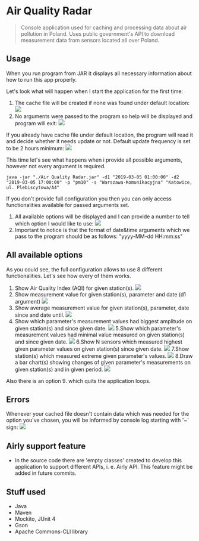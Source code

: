 # Air Quality Radar
> Console application used for caching and processing data about air pollution in Poland. Uses public government's API to download measurement data from sensors located all over Poland.

## Usage
When you run program from JAR it displays all necessary information about how to run this app properly.

Let's look what will happen when I start the application for the first time:
1. The cache file will be created if none was found under default location:
![](./examples/cache_creation.PNG)
2. No arguments were passed to the program so help will be displayed and program will exit:
![](./examples/no_arguments.PNG)

If you already have cache file under default location, the program will read it and decide whether it needs update or not. Default update frequency is set to be 2 hours minimum:
![](./examples/update_not_required.PNG)

This time let's see what happens when i provide all possible arguments, however not every argument is required.

``
java -jar "./Air Quality Radar.jar" -d1 "2019-03-05 01:00:00" -d2 "2019-03-05 17:00:00" -p "pm10" -s "Warszawa-Komunikacyjna" "Katowice, ul. Plebiscytowa/A4"
``

If you don't provide full configuration you then you can only access functionalities available for passed arguments set.
1. All available options will be displayed and I can provide a number to tell which option I would like to use:
![](./examples/list_of_options.PNG)
2. Important to notice is that the format of date&time arguments which we pass to the program should be as follows: "yyyy-MM-dd HH:mm:ss" 

## All available options
As you could see, the full configuration allows to use 8 different functionalities. Let's see how every of them works.
1. Show Air Quality Index (AQI) for given station(s).
![](./examples/option_1.PNG)
2. Show measurement value for given station(s), parameter and date (d1 argument)
![](./examples/option_2.PNG)
3. Show average measurement value for given station(s), parameter, date since and date until.
![](./examples/option_3.PNG)
4. Show which parameter's measurement values had biggest amplitude on given station(s) and since given date.
![](./examples/option_4.PNG)
5.Show which parameter's measurement values had minimal value measured on given station(s) and since given date.
![](./examples/option_5.PNG)
6.Show N sensors which measured highest given parameter values on given station(s) since given date.
![](./examples/option_6.PNG)
7.Show station(s) which measured extreme given parameter's values.
![](./examples/option_7.PNG)
8.Draw a bar chart(s) showing changes of given parameter's measurements on given station(s) and in given period.
![](./examples/option_8.PNG)

Also there is an option 9. which quits the application loops.

## Errors
Whenever your cached file doesn't contain data which was needed for the option you've chosen, you will be informed by console log starting with '~' sign:
![](./examples/err_1.PNG)


## Airly support feature
* In the source code there are 'empty classes' created to develop this application to support different APIs, i. e. Airly API. This feature might be added in future commits.

## Stuff used
* Java
* Maven
* Mockito, JUnit 4
* Gson
* Apache Commons-CLI library
